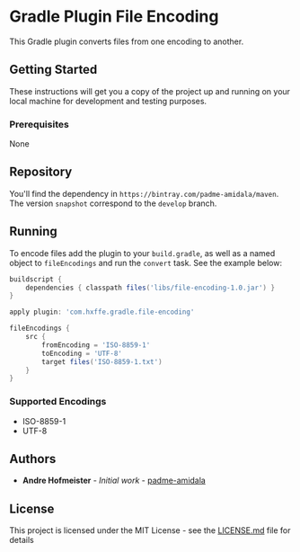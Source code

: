 # Gradle Plugin File Encoding

This Gradle plugin converts files from one encoding to another.

## Getting Started

These instructions will get you a copy of the project up and running on your local machine for development and testing purposes.

### Prerequisites

None

## Repository

You'll find the dependency in `https://bintray.com/padme-amidala/maven`. The version `snapshot` correspond to the `develop` branch.

## Running

To encode files add the plugin to your `build.gradle`, as well as a named object to `fileEncodings` and run the `convert` task. See the example below:

```gradle
buildscript {
	dependencies { classpath files('libs/file-encoding-1.0.jar') }
}

apply plugin: 'com.hxffe.gradle.file-encoding'

fileEncodings {
	src {
		fromEncoding = 'ISO-8859-1'
		toEncoding = 'UTF-8'
		target files('ISO-8859-1.txt')
	}
}
```

### Supported Encodings
- ISO-8859-1
- UTF-8

## Authors

* **Andre Hofmeister** - *Initial work* - [padme-amidala](https://github.com/padme-amidala/)

## License

This project is licensed under the MIT License - see the [LICENSE.md](LICENSE.md) file for details

